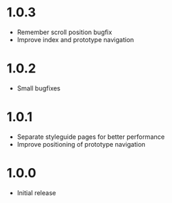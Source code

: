 # 1.0.3

* Remember scroll position bugfix
* Improve index and prototype navigation

# 1.0.2

* Small bugfixes

# 1.0.1

* Separate styleguide pages for better performance
* Improve positioning of prototype navigation

# 1.0.0

* Initial release